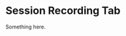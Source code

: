 [title]: # (Session Recording Tab)
[tags]: # (XXX)
[priority]: # (1771)
# Session Recording Tab
Something here.
